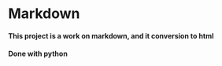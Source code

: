 # Markdown
#### This project is a work on markdown, and it conversion to html
#### Done with python
